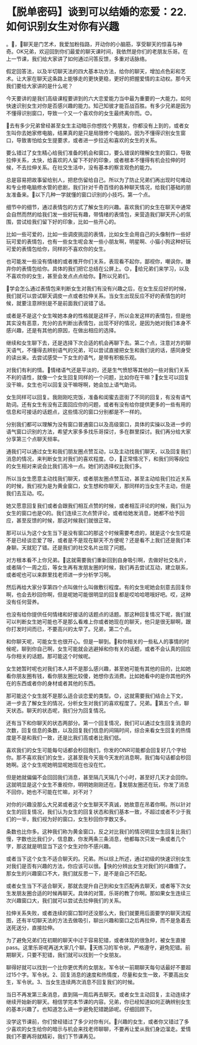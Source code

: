 # 【脱单密码】谈到可以结婚的恋爱：22.如何识别女生对你有兴趣

。🎼，🎼聊天是门艺术，我爱加粉指路，开动你的小脑筋，享受聊天的惊喜与神奇。OK兄弟，欢迎回到你们最爱的聊天课时间，我依然是你们的老朋友乐哥。在上一节课，我们给大家讲了如何通过问答反馈，多重对话脉络。

假定回答法，以及半切聊天法的四大基本功方法，给你的聊天，增加点色彩和艺术。让大家在聊天这条路上能够走的更快更稳，更好的把握爱情的主动权。那今天我们要给大家讲的是什么呢？

今天要讲的是我们高级课程要讲到的六大恋爱能力当中最为重要的一大能力。如何快速识别女生对你是否感兴趣的能力。知己知彼才能百战百胜。有多少兄弟是因为不懂得识别窗口，导致一个又一个喜欢你的女生最终离你而。😊。

🎼去有多少兄弟曾经甚至女生主动暗示你想找个男朋友，你都没有上到的，或者女生叫你去她家修电脑，结果真的是只是局限修个电脑的。因为不懂得识别女生窗口，导致害怕给女生提要求，或者进一步拉近和喜欢的女生的关系。

要么错过了女生精心给我们准备的机会和窗口，要么错误的理解女生的窗口，导致拉伸关系，太快，给喜欢的人留下不好的印象，或者根本不懂得有机会拉伸的时候，不去拉伸关系。在社交生活中，没有基本的察言观色的能力。

总是容易把故事留给别人，把悲伤留给自己。所以为了防止兄弟们再出现时句难动和专业修电脑修水管的悲剧，我们针对千奇百怪的各种聊天情况，给我们基础的朋友准备来。🎼以下几种一学就懂的窗口识别的小技巧。第一个点。

细节中的细节，通过表情包的方式了解女生的兴趣。喜欢我们的女生在聊天中通常会自然而然的给我们发一些好玩有趣，带情绪的表情包，来营造我们聊天开心的氛围，尝试给我们留下好的印象，比如一些开心的。

比如一些可爱的，比如一些调皮挑逗的表情，比如女生会用自己的头像制作一些好玩可爱的表情包，也有一些女生呢会发一些小朋友啊，明星啊、小猫小狗这种好玩可爱的表情包给你，同样的不喜欢你的女生。

也可能发一些没有情绪的或者推开你们关系，表现看不起你，鄙视你，嘲讽你，嫌弃你的表情包给你。具体的我们把它总结在公屏上。😊，🎼给兄弟们来学习，以及不喜欢你的女生，甚至会发点点点给你。🎼所以兄弟们。

🎼学会怎么通过表情包来判断女生对我们有没有兴趣之后，在女生反应好的时候，我们就可以尝试聊天调皮一点或者拉伸关系。当女生出现反应不好的表情包的时候，就要注意辨别是不是前面我们说错了话。

或者是不是这个女生唉她本身的性格就是这样子，所以会发这样的表情包，但是他其实没有恶意，充分的去判断出表情包，出现不好的情况，是因为她对我们本身不感兴趣，还是有其他的原因，在做出相应的选择。

继续和女生聊下去，还是选择下次合适的机会再聊下去。第二个点，注意对方的聊天语气，不懂得去辨别语气的兄弟，可以尝试直接把女生和我们说的话，感同身受的读出来。去尝试感受一下女生的语气，是带有积极乐观。

对我们有利的情。🎼情绪语气还是平淡的，还是生气愤怒等其他的一些对我们关系不利的语性，就像一个女生回复同样的一个问题，比如你在干嘛？🎼女生可以回复没干嘛，女生也可以回复没干嘛呀啊，她会加上语气助词。

女生同样可以回复。我刚刚吃完饭，准备和闺蜜去逛街了不同的回复，有没有语气助词。还有女生有没有正面回应你的问题，或者有没有给你提供更多的一些有用的信息和可接话的话题点，这些情况的窗口分别都是不一样的。

分别我们都可以理解为没有窗口普通窗口以及高级窗口，具体的实操以及进一步的语气窗口识别的方法，希望大家多多找乐哥探讨，多在群里探讨。我们再分给大家分享第三个点聊天频率。

通我们可以通过女生和我们朋友圈点赞互动，以及主动找我们聊天，以及回复我们消息的情况，来判断女生对我们的喜欢程度。😊，🎼正常情况下，和我们同等段位的女生相对来说会比我们高冷一点。她们的选择权比我们多。

所以当女生愿意主动找我们聊天，或者朋友圈点赞互动，甚至主动给我们拉近关系的时候，我们视为是为黄金窗口，女生想和你聊天，那同样的当女生不主动，但是我们去互动。哎。

她又愿意回复我们或者会跟我们相互点赞的时候，或者相互评论的时候，我们认为女生的窗口也是O的。我们连续三次点赞评论，或者给她发消息，她都不给予回应，甚至反馈的时候，那这时候我们就很正常。

那可以认为这个女生当下是没有窗口的那这个时候需要考虑的，就是这个女生哎是不是已经谈恋爱了呀，或者是不是现在聊天不方便呢？还是看不上我们还是我们本身聊。天就犯了错。还是我们的社交名片出现了问题。

对方根本看不上你兄弟。🎼这就需要我们重新回到自身吸引啊，去做好社交名片，或者隔个一周之后，等女生再有发朋友圈的时候，我们再去尝试互动，建立联系，或者呢也可以来群里找老师进一步分析学习啊。

然后再给大家分享第四个点叫做什么叫做敷衍程度。有的女生呢她会刻意去回复你啊，也会去秒回你啊，但是呢她可能很明显的回复都是哎哈哈嗯哦好吧。哎，这种没有任何营养。

也没有给你提供任何情绪和好接话的话题点的话题。那这种回复情况下呢，我们就可以判断女生她可能也不是那么看难上你或者她现在的聊天，他只是很无聊啊，跟你打发时间而已，不要高兴的太早了。兄弟，第二个点。

和你聊天呢，可能女生也很开心。但是一聊到。🎼和你相关的一些私人的事情的时候呢，聊到你自己啊，女生可能就会逃避掉和你有关的话题，或者不会认真的回应与你相关的话题。那可能这个时候呢。

女生她暂时呢也对我们本人并不是那么感兴趣，甚至她可能有其他的目的，比如她看你朋友圈有钱，看你朋友圈比较傻，她想你去消费。比如她看中的是你其他的外在的东西或者你的身材或者其他的东西。

那可能这个女生就不是那么适合谈恋爱的类型。😊，这就需要我们结合上下文，进一步去了解女生的情况，分析女生对我们的喜欢程度了。兄弟。🎼第五个点，聊天状态。聊天的状态呢，我们分为回复情况。

还有当下和你聊天的状态两部分。第一个回复情况，我们可以通过女生回复消息的次数，回复信息的条数，以及回复我们信息的间隔时间，综合来看女生回复的热情度是不是和我们一致，还是比我们高或者比我们低。

喜欢我们的女生可能每句话都会秒回我们，你发的ONR可能都会回复好几个字给你。那不喜欢我们的女生，这甚至我今天我今天发的消息啊，我们每句话都会秒回她啊。这个女生呢她明显呢她现在也没在忙。

但是她就偏偏不会回回我们消息，甚至隔几天隔几个小时，甚至好几天才会回你。这就明显是这个女生不重视你，明明她刚刚还在。🎼发朋友圈还在玩，你发了消息不回你，她也不可能在忙嘛，对不对？

对你的兴趣没那么大兄弟或者这个女生聊天不真诚，她故意在吊着你啊。所以针对女生的回复情况，我们认为女生的回复状态和我们基本一致，不超过或者不少于我们的一半，我们视为好的窗口，女生秒回你字数又多。

条数也比你多。这种我们称为黄金窗口，反之对比我们的情况明显女生回复比我们慢，字数也比我们少，信息数，你发两条三条消息，他都每次只发一条或者几个字，那这就是明显当下这个女生对你不感兴趣。

或者当下这个女生不适合聊天的。兄弟。所以综上所述，通过初级的快速识别女生对我们是否有兴趣的方法，你应该可以很。🎼快的分辨出女生对我们的兴趣值了。那女生的兴趣窗口不大，我们就反思一下，是不是自己不匹配。

或者女生当下不适合聊天，那就去提升自己到和女生匹配再去聊天，或者等下次女生发朋友圈合适的时候再聊天。具体的对策，乐哥的教了你啊。那如果女生连续三次兴趣窗口大，我们就可以尝试去拉伸我们的关系。

拉伸关系失败，或者连续的窗口暂时还没那么大，我们就要用后面要学的聊天流程图，还有半切聊天法的方法去做吸引，聊出兴趣和窗口之后再拉伸，而不是急着去送死送分，直接拉伸。

为了避免兄弟们在初期的聊天中过于容易犯错，或者体现的很急时，被女生直接pass。这里乐哥呢再送大家几个聊。🎼天练习的军令状，严格遵守，避免犯错。前期聊天，只要不犯错，我们就可以找到一个女朋友。

聊得好就可以找到一个比你更优秀的女朋友。军令状一前期聊天每句话最好不要超过15个字。军令状。2、回复消息的速度和热情度，尽量和女生一致，不要高出女生，军令状。3、当女生连续两次消息不回复我们的时候。

当日不再发第三条消息，直到隔一周后再去聊天。或者女生主动回复，主动连续才继续开始新的聊天。相信学完本节课的内容。兄弟，你已经知道如何正确辨别女生的基本兴趣了。也知道怎么进一步避免犯错跪舔呢。仔细回顾下。

没学这节课前，你们曾经错过了多少对你有兴。🎼兴趣的女生，或者你又错过了多少喜欢的女生给你的暗示与机会来找老师聊聊，不要再让爱从我们身边溜走。爱情我们不要再将就精彩，我们下节课再见。

